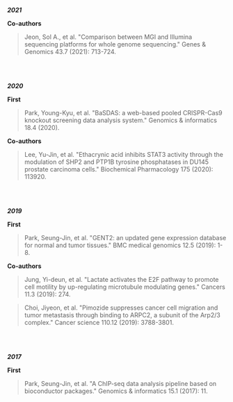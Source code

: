 
***2021***

__Co-authors__

 > Jeon, Sol A., et al. "Comparison between MGI and Illumina sequencing platforms for whole genome sequencing." Genes & Genomics 43.7 (2021): 713-724.

<br/><br/>

***2020***


__First__

 > Park, Young-Kyu, et al. "BaSDAS: a web-based pooled CRISPR-Cas9 knockout screening data analysis system." Genomics & informatics 18.4 (2020).

__Co-authors__

 > Lee, Yu-Jin, et al. "Ethacrynic acid inhibits STAT3 activity through the modulation of SHP2 and PTP1B tyrosine phosphatases in DU145 prostate carcinoma cells." Biochemical Pharmacology 175 (2020): 113920.

<br/><br/>

***2019***

__First__

 > Park, Seung-Jin, et al. "GENT2: an updated gene expression database for normal and tumor tissues." BMC medical genomics 12.5 (2019): 1-8.

__Co-authors__

 > Jung, Yi-deun, et al. "Lactate activates the E2F pathway to promote cell motility by up-regulating microtubule modulating genes." Cancers 11.3 (2019): 274.

 > Choi, Jiyeon, et al. "Pimozide suppresses cancer cell migration and tumor metastasis through binding to ARPC2, a subunit of the Arp2/3 complex." Cancer science 110.12 (2019): 3788-3801.

<br/><br/>

***2017***

__First__

 > Park, Seung-Jin, et al. "A ChIP-seq data analysis pipeline based on bioconductor packages." Genomics & informatics 15.1 (2017): 11.

<br/><br/>
